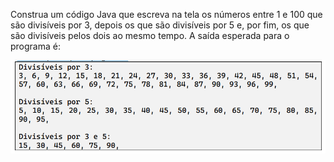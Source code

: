 Construa um código Java que escreva na tela os números entre 1 e 100 que são divisíveis por 3,
depois os que são divisíveis por 5 e, por fim, os que são divisíveis pelos dois ao mesmo tempo.
A saída esperada para o programa é:

![img.png](img.png)